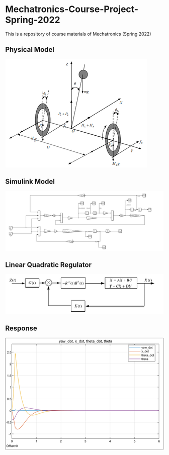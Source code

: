 # Mechatronics-Course-Project-Spring-2022
This is a repository of course materials of Mechatronics (Spring 2022)  
## Physical Model  
![image](physical_model.png)  
## Simulink Model  
![image](simulink_model.png)  
## Linear Quadratic Regulator  
![image](LQR.png)  
## Response  
![image](response.png)
